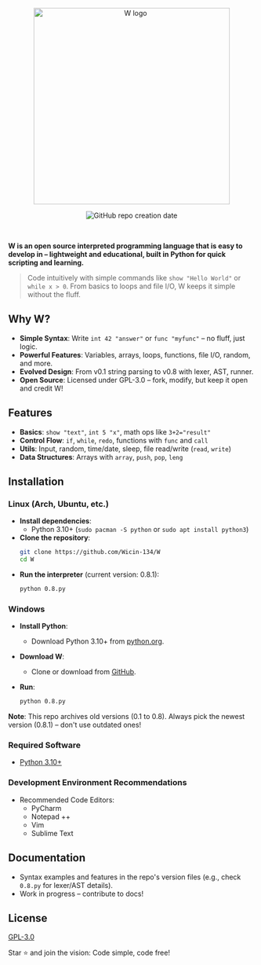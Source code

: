 <p align="center">
  <img src="https://raw.githubusercontent.com/Wicin-134/W/refs/heads/main/w%20logo.png" width="400px" alt="W logo">
</p>
<p align="center">
  <img src="https://img.shields.io/badge/created-2025-brightgreen?style=for-the-badge" alt="GitHub repo creation date">
</p>
<br>

**W is an open source interpreted programming language that is easy to develop in – lightweight and educational, built in Python for quick scripting and learning.**

> Code intuitively with simple commands like `show "Hello World"` or `while x > 0`. From basics to loops and file I/O, W keeps it simple without the fluff.

## Why W?
- **Simple Syntax**: Write `int 42 "answer"` or `func "myfunc"` – no fluff, just logic.
- **Powerful Features**: Variables, arrays, loops, functions, file I/O, random, and more.
- **Evolved Design**: From v0.1 string parsing to v0.8 with lexer, AST, runner.
- **Open Source**: Licensed under GPL-3.0 – fork, modify, but keep it open and credit W!

## Features
- **Basics**: `show "text"`, `int 5 "x"`, math ops like `3+2="result"`
- **Control Flow**: `if`, `while`, `redo`, functions with `func` and `call`
- **Utils**: Input, random, time/date, sleep, file read/write (`read`, `write`)
- **Data Structures**: Arrays with `array`, `push`, `pop`, `leng`

## Installation

### Linux (Arch, Ubuntu, etc.)
- **Install dependencies**:
  - Python 3.10+ (`sudo pacman -S python` or `sudo apt install python3`)
- **Clone the repository**:
  ```bash
  git clone https://github.com/Wicin-134/W
  cd W
  ```
- **Run the interpreter** (current version: 0.8.1):
  ```bash
  python 0.8.py 
  ```
 

### Windows
- **Install Python**:
  - Download Python 3.10+ from [python.org](https://www.python.org/downloads/).

- **Download W**:
  - Clone or download from [GitHub](https://github.com/Wicin-134/W).
- **Run**:
  ```bash
  python 0.8.py 
  ```

**Note**: This repo archives old versions (0.1 to 0.8). Always pick the newest version (0.8.1) – don't use outdated ones!



### Required Software
- [Python 3.10+](https://www.python.org/downloads/)

### Development Environment Recommendations
- Recommended Code Editors:
  - PyCharm
  - Notepad ++
  - Vim
  - Sublime Text


## Documentation
- Syntax examples and features in the repo's version files (e.g., check `0.8.py` for lexer/AST details).
- Work in progress – contribute to docs!



## License
[GPL-3.0](LICENSE)

Star ⭐ and join the vision: Code simple, code free! 
